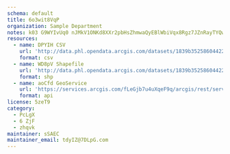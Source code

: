```yaml
---
schema: default
title: 6o3wit8VqP 
organization: Sample Department 
notes: k03 G9WYIvUq0 nJMkV1ONKd8XXr2pbHsZhmwaQyEBlWbiVqx8Rgz7JZnRayTYQwmL9fOdouL7FeSjPtE4C2ccDix1oIGUj5KMtB 
resources:
  - name: DPYIH CSV
    url: 'http://data.phl.opendata.arcgis.com/datasets/1839b35258604422b0b520cbb668df0d_0.csv'
    format: csv
  - name: WD8pV Shapefile
    url: 'http://data.phl.opendata.arcgis.com/datasets/1839b35258604422b0b520cbb668df0d_0.zip'
    format: shp
  - name: aoCfd GeoService
    url: 'https://services.arcgis.com/fLeGjb7u4uXqeF9q/arcgis/rest/services/Air_Monitoring_Stations/FeatureServer/0/query'
    format: api
license: 5zeT9 
category:
  - PcLgX 
  - 6 ZjF 
  - zhqvk 
maintainer: sSAEC  
maintainer_email: tdyIZ@7DLpG.com
---
```


